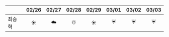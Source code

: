 |      | 02/26 | 02/27 | 02/28 | 02/29 | 03/01 | 03/02 | 03/03 |
|------|:-----:|:-----:|:-----:|:-----:|:-----:|:-----:|:-----:|
| 최승혁 | ☀️ | ☁️     | ☃️     | ☀️     | ☔     | ☔     | ☔     |
